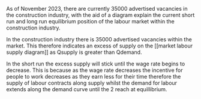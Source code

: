 
As of November 2023, there are currently 35000 advertised vacancies in the construction industry, with the aid of a diagram explain the current short run and long run equilibrium position of the labour market within the construction industry.

In the construction industry there is 35000 advertised vacancies within the market. This therefore indicates an excess of supply on the [[market labour supply diagram]] as Qsupply is greater than Qdemand. 

In the short run the excess supply will stick until the wage rate begins to decrease. This is because as the wage rate decreases the incentive for people to work decreases as they earn less for their time therefore the supply of labour contracts along supply whilst the demand for labour extends along the demand curve until the 2 reach at equillibrium.